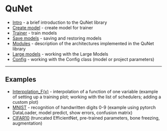 # QuNet

* [Intro](intro.md) - a brief introduction to the QuNet library
* [Create model](model.md) - create model for trainer
* [Trainer](trainer.md) - train models
* [Save models](intro.md) - saving and restoring models
* [Modules](modules.md) - description of the architectures implemented in the QuNet library
* [Large models](large.md) - working with the Large Models
* [Config](config.md) - working with the Config class (model or project parameters)

<hr>

## Examples

* <a href="https://colab.research.google.com/drive/179sHb3WyHNrSJKGLfKrXaAzvShmS1SSf?usp=sharing">Interpolation_F(x)</a> - interpolation of a function of one variable (example of setting up a training plot; working with the list of schedulers; adding a custom plot)
* <a href="https://colab.research.google.com/drive/1N4b6mwUvH-o-t6VIiuhq7FMuGRabdOm0?usp=sharing">MNIST</a> - recognition of handwritten digits 0-9 (example using pytorch DataLoader, model predict, show errors, confusion matrix)
* <a href="https://colab.research.google.com/drive/1ThxnMrAjuFTGKXLI-93oRa9doNpP32y4?usp=sharing">CIFAR10</a>  (truncated EfficientNet, pre-trained parameters, bone freezing, augmentation)

